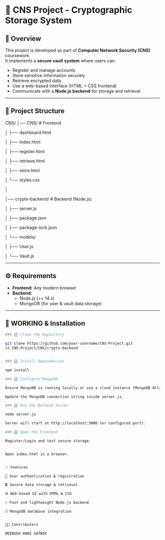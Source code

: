 # 🔐 CNS Project - Cryptographic Storage System

## 📌 Overview
This project is developed as part of **Computer Network Security (CNS)** coursework.  
It implements a **secure vault system** where users can:
- Register and manage accounts
- Store sensitive information securely
- Retrieve encrypted data
- Use a web-based interface (HTML + CSS frontend)
- Communicate with a **Node.js backend** for storage and retrieval

---

## 📂 Project Structure
CNS/
│── CNS/ # Frontend

│ ├── dashboard.html

│ ├── index.html

│ ├── register.html

│ ├── retrieve.html

│ ├── store.html

│ └── styles.css

│

│── cryptx-backend/ # Backend (Node.js)

│ ├── server.js

│ ├── package.json

│ ├── package-lock.json

│ └── models/

│ ├── User.js

│ └── Vault.js


---

## ⚙️ Requirements
- **Frontend**: Any modern browser  
- **Backend**:
  - Node.js (>= 14.x)
  - MongoDB (for user & vault data storage)

---

## 🚀 WORKING & Installation

```bash
### 1️⃣ Clone the Repository

git clone https://github.com/your-username/CNS-Project.git
cd CNS-Project/CNS/cryptx-backend


### 2️⃣ Install Dependencies

npm install

### 3️⃣ Configure MongoDB

Ensure MongoDB is running locally or use a cloud instance (MongoDB Atlas).

Update the MongoDB connection string inside server.js.

### 4️⃣ Run the Backend Server

node server.js

Server will start at http://localhost:5000 (or configured port).

### 5️⃣ Open the Frontend

Register/Login and test secure storage.


Open index.html in a browser.


✨ Features

🔑 User authentication & registration

🔒 Secure data storage & retrieval

🌐 Web-based UI with HTML & CSS

⚡ Fast and lightweight Node.js backend

🗄 MongoDB database integration


👨‍💻 Contributors

MEENUGU HANI SATWIK
